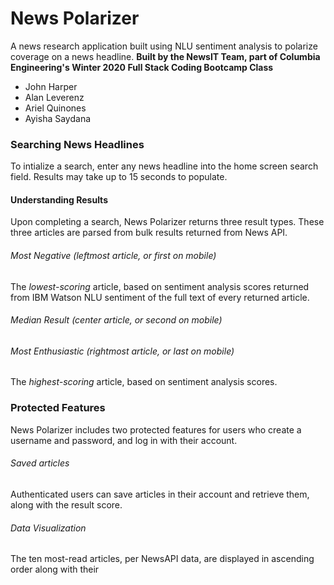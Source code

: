 # News Polarizer

A news research application built using NLU sentiment analysis to polarize coverage on a news headline.
**Built by the NewsIT Team, part of Columbia Engineering's Winter 2020 Full Stack Coding Bootcamp Class**
* John Harper
* Alan Leverenz
* Ariel Quinones
* Ayisha Saydana

### Searching News Headlines
To intialize a search, enter any news headline into the home screen search field. Results may take up to 15 seconds to populate.

#### Understanding Results
Upon completing a search, News Polarizer returns three result types. These three articles are parsed from bulk results returned from News API.

###### Most Negative (leftmost article, or first on mobile)
The _lowest-scoring_ article, based on sentiment analysis scores returned from IBM Watson NLU sentiment of the full text of every returned article.

###### Median Result (center article, or second on mobile)

###### Most Enthusiastic (rightmost article, or last on mobile)
The _highest-scoring_ article, based on sentiment analysis scores.

### Protected Features
News Polarizer includes two protected features for users who create a username and password, and log in with their account.

###### Saved articles
Authenticated users can save articles in their account and retrieve them, along with the result score.

###### Data Visualization
The ten most-read articles, per NewsAPI data, are displayed in ascending order along with their 
